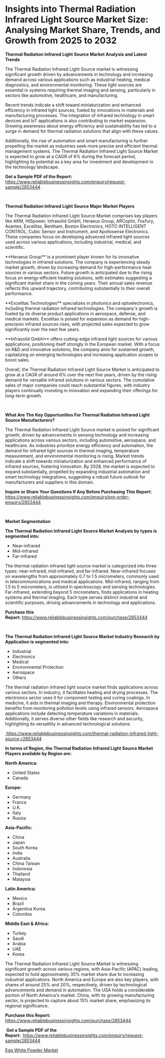 <p><h1>Insights into Thermal Radiation Infrared Light Source Market Size: Analysing Market Share, Trends, and Growth from 2025 to 2032</h1></p><p><strong>Thermal Radiation Infrared Light Source Market Analysis and Latest Trends</strong></p>
<p><p>The Thermal Radiation Infrared Light Source market is witnessing significant growth driven by advancements in technology and increasing demand across various applications such as industrial heating, medical diagnostics, and environmental monitoring. These light sources are essential in systems requiring thermal imaging and sensing, particularly in sectors like automotive, healthcare, and manufacturing.</p><p>Recent trends indicate a shift toward miniaturization and enhanced efficiency in infrared light sources, fueled by innovations in materials and manufacturing processes. The integration of infrared technology in smart devices and IoT applications is also contributing to market expansion. Growing awareness about energy efficiency and sustainability has led to a surge in demand for thermal radiation solutions that align with these values.</p><p>Additionally, the rise of automation and smart manufacturing is further propelling the market as industries seek more precise and efficient thermal management systems. The Thermal Radiation Infrared Light Source Market is expected to grow at a CAGR of 6% during the forecast period, highlighting its potential as a key area for investment and development in the technology landscape.</p></p>
<p><strong>Get a Sample PDF of the Report:&nbsp;</strong> <a href="https://www.reliablebusinessinsights.com/enquiry/request-sample/2853444?utm_campaign=2296&utm_medium=2&utm_source=Github&utm_content=ia&utm_term=12032025&utm_id=thermal-radiation-infrared-light-source">https://www.reliablebusinessinsights.com/enquiry/request-sample/2853444</a></p>
<p>&nbsp;</p>
<p><strong>Thermal Radiation Infrared Light Source Major Market Players</strong></p>
<p><p>The Thermal Radiation Infrared Light Source Market comprises key players like AKM, HISpower, Infrasolid GmbH, Heraeus Group, ARCoptix, Foxfury, Avantes, Excelitas, Bentham, Boston Electronics, HOTO INTELLIGENT CONTROL, Cubic Sensor and Instrument, and Apollosense Electronics. These companies focus on developing advanced infrared light sources used across various applications, including industrial, medical, and scientific.</p><p>**Heraeus Group** is a prominent player known for its innovative technologies in infrared solutions. The company is experiencing steady market growth, driven by increasing demand for high-performance heat sources in various sectors. Future growth is anticipated due to the rising focus on energy-efficient heating solutions, with estimates suggesting a significant market share in the coming years. Their annual sales revenue reflects this upward trajectory, contributing substantially to their overall performance.</p><p>**Excelitas Technologies** specializes in photonics and optoelectronics, including thermal radiation infrared technologies. The company's growth is fueled by its diverse product applications in aerospace, defense, and medical markets. Excelitas is poised for expansion as demand for high-precision infrared sources rises, with projected sales expected to grow significantly over the next few years.</p><p>**Infrasolid GmbH** offers cutting-edge infrared light sources for various applications, positioning itself strongly in the European market. With a focus on R&D and innovative solutions, the company aims for sustained growth, capitalizing on emerging technologies and increasing application scopes to boost sales.</p><p>Overall, the Thermal Radiation Infrared Light Source Market is anticipated to grow at a CAGR of around 6% over the next five years, driven by the rising demand for versatile infrared solutions in various sectors. The cumulative sales of major companies could reach substantial figures, with industry players continually investing in innovation and expanding their offerings for long-term growth.</p></p>
<p>&nbsp;</p>
<p><strong>What Are The Key Opportunities For Thermal Radiation Infrared Light Source Manufacturers?</strong></p>
<p><p>The Thermal Radiation Infrared Light Source market is poised for significant growth, driven by advancements in sensing technology and increasing applications across various sectors, including automotive, aerospace, and healthcare. As industries prioritize energy efficiency and automation, the demand for infrared light sources in thermal imaging, temperature measurement, and environmental monitoring is rising. Market trends indicate a shift towards miniaturization and enhanced performance of infrared sources, fostering innovation. By 2028, the market is expected to expand substantially, propelled by expanding industrial automation and smart technology integrations, suggesting a robust future outlook for manufacturers and suppliers in this domain.</p></p>
<p><strong>Inquire or Share Your Questions If Any Before Purchasing This Report:</strong> <a href="https://www.reliablebusinessinsights.com/enquiry/pre-order-enquiry/2853444?utm_campaign=2296&utm_medium=2&utm_source=Github&utm_content=ia&utm_term=12032025&utm_id=thermal-radiation-infrared-light-source">https://www.reliablebusinessinsights.com/enquiry/pre-order-enquiry/2853444</a></p>
<p>&nbsp;</p>
<p><strong>Market Segmentation</strong></p>
<p><strong>The Thermal Radiation Infrared Light Source Market Analysis by types is segmented into:</strong></p>
<p><ul><li>Near-infrared</li><li>Mid-infrared</li><li>Far-infrared</li></ul></p>
<p><p>The thermal radiation infrared light source market is categorized into three types: near-infrared, mid-infrared, and far-infrared. Near-infrared focuses on wavelengths from approximately 0.7 to 1.5 micrometers, commonly used in telecommunications and medical applications. Mid-infrared, ranging from 1.5 to 5 micrometers, is utilized in spectroscopy and sensing technologies. Far-infrared, extending beyond 5 micrometers, finds applications in heating systems and thermal imaging. Each type serves distinct industrial and scientific purposes, driving advancements in technology and applications.</p></p>
<p><strong>Purchase this Report:&nbsp;</strong><a href="https://www.reliablebusinessinsights.com/purchase/2853444?utm_campaign=2296&utm_medium=2&utm_source=Github&utm_content=ia&utm_term=12032025&utm_id=thermal-radiation-infrared-light-source">https://www.reliablebusinessinsights.com/purchase/2853444</a></p>
<p>&nbsp;</p>
<p><strong>The Thermal Radiation Infrared Light Source Market Industry Research by Application is segmented into:</strong></p>
<p><ul><li>Industrial</li><li>Electronics</li><li>Medical</li><li>Environmental Protection</li><li>Aerospace</li><li>Others</li></ul></p>
<p><p>The thermal radiation infrared light source market finds applications across various sectors. In industry, it facilitates heating and drying processes. The electronics sector uses it for component testing and curing coatings. In medicine, it aids in thermal imaging and therapy. Environmental protection benefits from monitoring pollution levels using infrared sensors. Aerospace applications include detecting temperature variations in materials. Additionally, it serves diverse other fields like research and security, highlighting its versatility in advanced technological solutions.</p></p>
<p><a href="https://www.reliablebusinessinsights.com/thermal-radiation-infrared-light-source-r2853444?utm_campaign=2296&utm_medium=2&utm_source=Github&utm_content=ia&utm_term=12032025&utm_id=thermal-radiation-infrared-light-source">&nbsp;https://www.reliablebusinessinsights.com/thermal-radiation-infrared-light-source-r2853444</a></p>
<p><strong>In terms of Region, the Thermal Radiation Infrared Light Source Market Players available by Region are:</strong></p>
<p>
    <p> <strong> North America: </strong>
        <ul>
            <li>United States</li>
            <li>Canada</li>
        </ul>
        </p> 
    <p> <strong> Europe: </strong>
        <ul>
            <li>Germany</li>
            <li>France</li>
            <li>U.K.</li>
            <li>Italy</li>
            <li>Russia</li>
        </ul>
        </p> 
    <p> <strong> Asia-Pacific: </strong>
        <ul>
            <li>China</li>
            <li>Japan</li>
            <li>South Korea</li>
            <li>India</li>
            <li>Australia</li>
            <li>China Taiwan</li>
            <li>Indonesia</li>
            <li>Thailand</li>
            <li>Malaysia</li>
        </ul>
        </p> 
    <p> <strong> Latin America: </strong>
        <ul>
            <li>Mexico</li>
            <li>Brazil</li>
            <li>Argentina Korea</li>
            <li>Colombia</li>
        </ul>
        </p> 
    <p> <strong> Middle East & Africa: </strong>
        <ul>
            <li>Turkey</li>
            <li>Saudi</li>
            <li>Arabia</li>
            <li>UAE</li>
            <li>Korea</li>
        </ul>
    </p>
    </p>
<p><p>The Thermal Radiation Infrared Light Source Market is witnessing significant growth across various regions, with Asia-Pacific (APAC) leading, expected to hold approximately 35% market share due to increasing industrial applications. North America and Europe are also key players, with shares of around 25% and 20%, respectively, driven by technological advancements and demand in automation. The USA holds a considerable portion of North America's market. China, with its growing manufacturing sector, is projected to capture about 15% market share, emphasizing its regional significance.</p></p>
<p><strong>Purchase this Report: </strong><a href="https://www.reliablebusinessinsights.com/purchase/2853444?utm_campaign=2296&utm_medium=2&utm_source=Github&utm_content=ia&utm_term=12032025&utm_id=thermal-radiation-infrared-light-source">https://www.reliablebusinessinsights.com/purchase/2853444</a></p>
<p>&nbsp;<strong>Get a Sample PDF of the Report:&nbsp;&nbsp;</strong><a href="https://www.reliablebusinessinsights.com/enquiry/request-sample/2853444?utm_campaign=2296&utm_medium=2&utm_source=Github&utm_content=ia&utm_term=12032025&utm_id=thermal-radiation-infrared-light-source">https://www.reliablebusinessinsights.com/enquiry/request-sample/2853444</a></p>
<p><strong></strong></p>
<p><p><a href="https://github.com/billejuman43/Market-Research-Report-List-1/blob/main/egg-white-powder-market.md?utm_campaign=2296&utm_medium=2&utm_source=Github&utm_content=ia&utm_term=12032025&utm_id=thermal-radiation-infrared-light-source">Egg White Powder Market</a></p></p>